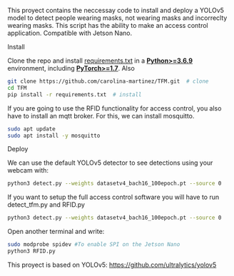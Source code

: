 This proyect contains the neccessay code to install and deploy a YOLOv5 model to detect people wearing masks, not wearing masks and incorreclty wearing masks. This script has the ability to make an access control application. Compatible with Jetson Nano.

<summary>Install</summary>

Clone the repo and install [requirements.txt](https://github.com/carolina-martinez/TFM/blob/master/requirements.txt) in a
[**Python>=3.6.9**](https://www.python.org/) environment, including
[**PyTorch>=1.7**](https://forums.developer.nvidia.com/t/pytorch-for-jetson/72048).
Also 

```bash
git clone https://github.com/carolina-martinez/TFM.git  # clone
cd TFM
pip install -r requirements.txt  # install
```
If you are going to use the RFID functionality for access control, you also have to install an mqtt broker. For this, we can install mosquitto.

```bash
sudo apt update
sudo apt install -y mosquitto
```

<summary>Deploy</summary>

We can use the default YOLOv5 detector to see detections using your webcam with:

```bash
python3 detect.py --weights datasetv4_bach16_100epoch.pt --source 0
```

If you want to setup the full access control software you will have to run detect_tfm.py and RFID.py

```bash
python3 detect.py --weights datasetv4_bach16_100epoch.pt --source 0
```
Open another terminal and write:

```bash
sudo modprobe spidev #To enable SPI on the Jetson Nano
python3 RFID.py
```

This proyect is based on YOLOv5: https://github.com/ultralytics/yolov5
